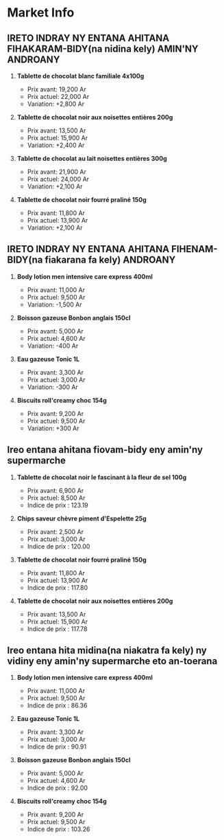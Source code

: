 # Market Info

## IRETO INDRAY NY ENTANA AHITANA FIHAKARAM-BIDY(na nidina kely) AMIN'NY ANDROANY

1. **Tablette de chocolat blanc familiale 4x100g**
   - Prix avant: 19,200 Ar
   - Prix actuel: 22,000 Ar
   - Variation: +2,800 Ar

2. **Tablette de chocolat noir aux noisettes entières 200g**
   - Prix avant: 13,500 Ar
   - Prix actuel: 15,900 Ar
   - Variation: +2,400 Ar

3. **Tablette de chocolat au lait noisettes entières 300g**
   - Prix avant: 21,900 Ar
   - Prix actuel: 24,000 Ar
   - Variation: +2,100 Ar

4. **Tablette de chocolat noir fourré praliné 150g**
   - Prix avant: 11,800 Ar
   - Prix actuel: 13,900 Ar
   - Variation: +2,100 Ar

## IRETO INDRAY NY ENTANA AHITANA FIHENAM-BIDY(na fiakarana fa kely) ANDROANY

1. **Body lotion men intensive care express 400ml**
   - Prix avant: 11,000 Ar
   - Prix actuel: 9,500 Ar
   - Variation: -1,500 Ar

2. **Boisson gazeuse Bonbon anglais 150cl**
   - Prix avant: 5,000 Ar
   - Prix actuel: 4,600 Ar
   - Variation: -400 Ar

3. **Eau gazeuse Tonic 1L**
   - Prix avant: 3,300 Ar
   - Prix actuel: 3,000 Ar
   - Variation: -300 Ar

4. **Biscuits roll'creamy choc 154g**
   - Prix avant: 9,200 Ar
   - Prix actuel: 9,500 Ar
   - Variation: +300 Ar

## Ireo entana ahitana fiovam-bidy eny amin'ny supermarche

1. **Tablette de chocolat noir le fascinant à la fleur de sel 100g**
   - Prix avant: 6,900 Ar
   - Prix actuel: 8,500 Ar
   - Indice de prix : 123.19

2. **Chips saveur chèvre piment d'Espelette 25g**
   - Prix avant: 2,500 Ar
   - Prix actuel: 3,000 Ar
   - Indice de prix : 120.00

3. **Tablette de chocolat noir fourré praliné 150g**
   - Prix avant: 11,800 Ar
   - Prix actuel: 13,900 Ar
   - Indice de prix : 117.80

4. **Tablette de chocolat noir aux noisettes entières 200g**
   - Prix avant: 13,500 Ar
   - Prix actuel: 15,900 Ar
   - Indice de prix : 117.78

## Ireo entana hita midina(na niakatra fa kely) ny vidiny eny amin'ny supermarche eto an-toerana

1. **Body lotion men intensive care express 400ml**
   - Prix avant: 11,000 Ar
   - Prix actuel: 9,500 Ar
   - Indice de prix : 86.36

2. **Eau gazeuse Tonic 1L**
   - Prix avant: 3,300 Ar
   - Prix actuel: 3,000 Ar
   - Indice de prix : 90.91

3. **Boisson gazeuse Bonbon anglais 150cl**
   - Prix avant: 5,000 Ar
   - Prix actuel: 4,600 Ar
   - Indice de prix : 92.00

4. **Biscuits roll'creamy choc 154g**
   - Prix avant: 9,200 Ar
   - Prix actuel: 9,500 Ar
   - Indice de prix : 103.26

